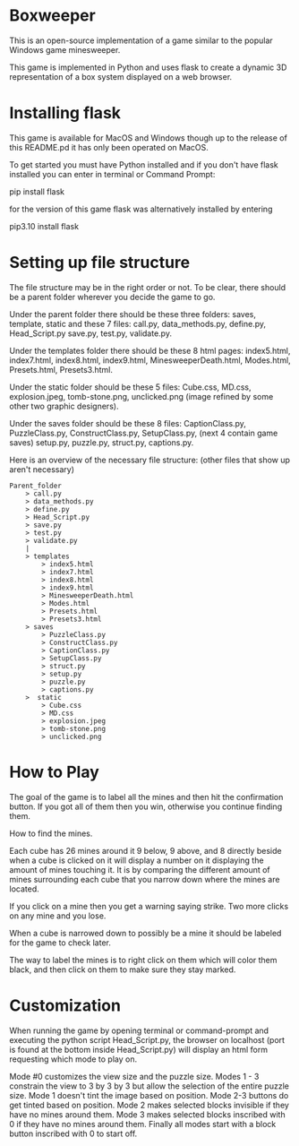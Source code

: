 <h1> Boxweeper </h1>

This is an open-source implementation of a game
similar to the popular Windows game minesweeper.

This game is implemented in Python and uses flask
to create a dynamic 3D representation of a box system
displayed on a web browser.

<h1>Installing flask</h1>
This game is available for MacOS and Windows
though up to the release of this README.pd it
has only been operated on MacOS.

To get started you must have Python installed
and if you don't have flask installed you can
enter in terminal or Command Prompt:

pip install flask

for the version of this game flask was
alternatively installed by entering

pip3.10 install flask

<h1>Setting up file structure</h1>
The file structure may be in the right order or not.
To be clear, there should be a parent folder wherever
you decide the game to go.

Under the parent folder there should be these three
folders: saves, template, static
and these 7 files:
call.py, data_methods.py, define.py, Head_Script.py
save.py, test.py, validate.py.

Under the templates folder there should be these
8 html pages:
index5.html, index7.html, index8.html, index9.html,
MinesweeperDeath.html, Modes.html, Presets.html,
Presets3.html.

Under the static folder should be these 5 files:
Cube.css, MD.css, explosion.jpeg, tomb-stone.png,
unclicked.png  (image refined by some other two graphic designers).

Under the saves folder should be these 8 files:
CaptionClass.py, PuzzleClass.py, ConstructClass.py,
SetupClass.py, (next 4 contain game saves)
setup.py, puzzle.py, struct.py, captions.py.

Here is an overview of the necessary file structure:
(other files that show up aren't necessary)

    Parent_folder
        > call.py
        > data_methods.py
        > define.py
        > Head_Script.py
        > save.py
        > test.py
        > validate.py
        |
        > templates
            > index5.html
            > index7.html
            > index8.html
            > index9.html
            > MinesweeperDeath.html
            > Modes.html
            > Presets.html
            > Presets3.html
        > saves
            > PuzzleClass.py
            > ConstructClass.py
            > CaptionClass.py
            > SetupClass.py
            > struct.py
            > setup.py
            > puzzle.py
            > captions.py
        >  static
            > Cube.css
            > MD.css
            > explosion.jpeg
            > tomb-stone.png
            > unclicked.png

<h1>How to Play</h1>
The goal of the game is to label all the mines and then
hit the confirmation button.
If you got all of them then you win, otherwise you
continue finding them.

How to find the mines.

Each cube has 26 mines around it
9 below, 9 above, and 8 directly beside
when a cube is clicked on it will display
a number on it displaying the amount of mines
touching it.
It is by comparing the different amount of mines
surrounding each cube that you narrow down where
the mines are located.

If you click on a mine then you get a warning
saying strike. Two more clicks on any mine and 
you lose.

When a cube is narrowed down to possibly be a mine
it should be labeled for the game to check later.

The way to label the mines is to right click on them
which will color them black, and then click on them
to make sure they stay marked.

<h1> Customization </h1>
When running the game by opening terminal or 
command-prompt and executing the python script
Head_Script.py, the browser on localhost
(port is found at the bottom inside Head_Script.py)
will display an html form requesting which mode
to play on.

Mode #0 customizes the view size and the puzzle size.
Modes 1 - 3 constrain the view to 3 by 3 by 3 but allow the 
selection of the entire puzzle size.
Mode 1 doesn't tint the image based on position.
Mode 2-3 buttons do get tinted based on position.
Mode 2 makes selected blocks invisible if they have no
mines around them.
Mode 3 makes selected blocks inscribed with 0 if they
have no mines around them.
Finally all modes start with a block button inscribed 
with 0 to start off.
